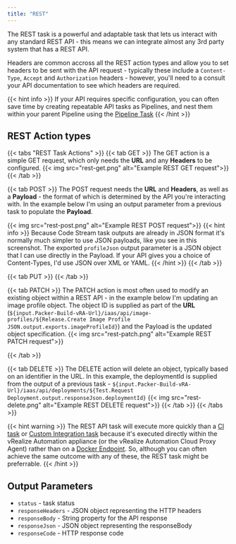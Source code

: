 ```yaml
---
title: "REST"
---
```


The REST task is a powerful and adaptable task that lets us interact with any standard REST API - this means we can integrate almost any 3rd party system that has a REST API.

Headers are common accross all the REST action types and allow you to set headers to be sent with the API request - typically these include a `Content-Type`, `Accept` and `Authorization` headers - however, you'll need to a consult your API documentation to see which headers are required.

{{< hint info >}}
If your API requires specific configuration, you can often save time by creating repeatable API tasks as Pipelines, and nest them within your parent Pipeline using the [Pipeline Task](/Pipelines/Tasks/Pipeline)
{{< /hint >}}

## REST Action types

{{< tabs "REST Task Actions" >}}
{{< tab GET >}}
The GET action is a simple GET request, which only needs the **URL** and any **Headers** to be configured.
{{< img src="rest-get.png" alt="Example REST GET request">}}
{{< /tab >}}

{{< tab POST >}}
The POST request needs the **URL** and **Headers**, as well as a **Payload** - the format of which is determined by the API you're interacting with. In the example below I'm using an output parameter from a previous task  to populate the **Payload**.

{{< img src="rest-post.png" alt="Example REST POST request">}}
{{< hint info >}}
Because Code Stream task outputs are already in JSON format it's normally much simpler to use JSON payloads, like you see in this screenshot. The exported `profileJson` output parameter is a JSON object that I can use directly in the Payload. If your API gives you a choice of Content-Types, I'd use JSON over XML or YAML.
{{< /hint >}}
{{< /tab >}}

{{< tab PUT >}}
{{< /tab >}}

{{< tab PATCH >}}
The PATCH action is most often used to modify an existing object within a REST API - in the example below I'm updating an image profile object. The object ID is supplied as part of the **URL** (`${input.Packer-Build-vRA-Url}/iaas/api/image-profiles/${Release.Create Image Profile JSON.output.exports.imageProfileId}`) and the Payload is the updated object specification.
{{< img src="rest-patch.png" alt="Example REST PATCH request">}}

{{< /tab >}}

{{< tab DELETE >}}
The DELETE action will delete an object, typically based on an identifier in the URL. In this example, the deploymentId is supplied from the output of a previous task - `${input.Packer-Build-vRA-Url}/iaas/api/deployments/${Test.Request Deployment.output.responseJson.deploymentId}`
{{< img src="rest-delete.png" alt="Example REST DELETE request">}}
{{< /tab >}}
{{< /tabs >}}

{{< hint warning >}}
The REST API task will execute more quickly than a [CI task](/Pipelines/Tasks/CI) or [Custom Integration task](/Pipelines/Tasks/Custom) because it's executed directly within the vRealize Automation appliance (or the vRealize Automation Cloud Proxy Agent) rather than on a [Docker Endpoint](/Configure/Endpoints/Docker). So, although you can often achieve the same outcome with any of these, the REST task might be preferrable.
{{< /hint >}}


## Output Parameters
* `status` - task status
* `responseHeaders` - JSON object representing the HTTP headers
* `responseBody` - String property for the API response
* `responseJson` - JSON object representing the responseBody
* `responseCode` - HTTP response code